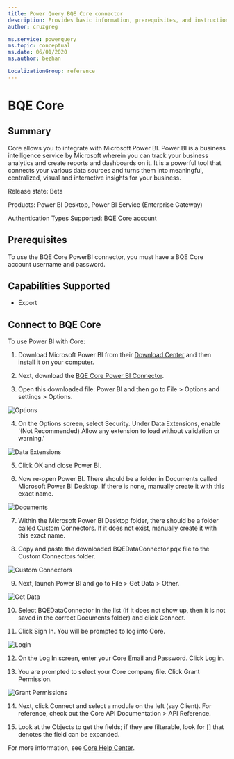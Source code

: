 ```yaml
---
title: Power Query BQE Core connector
description: Provides basic information, prerequisites, and instructions on how to connect to your database, along with known issues that may affect the connection.
author: cruzgreg

ms.service: powerquery
ms.topic: conceptual
ms.date: 06/01/2020
ms.author: bezhan

LocalizationGroup: reference
---
```


# BQE Core

## Summary

Core allows you to integrate with Microsoft Power BI. Power BI is a business intelligence service by Microsoft wherein you can track your business analytics and create reports and dashboards on it. It is a powerful tool that connects your various data sources and turns them into meaningful, centralized, visual and interactive insights for your business.

Release state: Beta

Products: Power BI Desktop, Power BI Service (Enterprise Gateway)

Authentication Types Supported: BQE Core account


## Prerequisites

To use the BQE Core PowerBI connector, you must have a BQE Core account username and password.


## Capabilities Supported

* Export

## Connect to BQE Core

To use Power BI with Core:

1. Download Microsoft Power BI from their [Download Center](https://www.microsoft.com/en-us/download/details.aspx?id=58494%20) and then install it on your computer.
     
2. Next, download the [BQE Core Power BI Connector](https://bqesoftwareinc.blob.core.windows.net/powerbi/BQEDataConnector.pqx). 

3. Open this downloaded file: Power BI and then go to File > Options and settings > Options.

![Options](media/core-bi-3.png)

4. On the Options screen, select Security. Under Data Extensions, enable '(Not Recommended) Allow any extension to load without validation or warning.'

![Data Extensions](media/core-bi-4.png)

5. Click OK and close Power BI.  

6. Now re-open Power BI. There should be a folder in Documents called Microsoft Power BI Desktop. If there is none, manually create it with this exact name.

![Documents](media/core-bi-6.png)

7. Within the Microsoft Power BI Desktop folder, there should be a folder called Custom Connectors. If it does not exist, manually create it with this exact name.

8. Copy and paste the downloaded BQEDataConnector.pqx file to the Custom Connectors folder.

![Custom Connectors](media/core-bi-8.png)

9. Next, launch Power BI and go to File > Get Data > Other.

![Get Data](media/core-bi-9.png)

10. Select BQEDataConnector in the list (if it does not show up, then it is not saved in the correct Documents folder) and click Connect.

11. Click Sign In. You will be prompted to log into Core.

![Login](media/core-bi-11.png) 

12. On the Log In screen, enter your Core Email and Password. Click Log in.

13. You are prompted to select your Core company file. Click Grant Permission.

![Grant Permissions](media/core-bi-13.png) 

14. Next, click Connect and select a module on the left (say Client). For reference, check out the Core API Documentation > API Reference.

15. Look at the Objects to get the fields; if they are filterable, look for [] that denotes the field can be expanded.

For more information, see [Core Help Center](https://corehelpcenter.bqe.com/hc/en-us/articles/360061565354-Core-Microsoft-Power-BI-integration).
